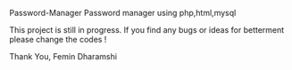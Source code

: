 Password-Manager
Password manager using php,html,mysql

This project is still in progress.
If you find any bugs or ideas for betterment please change the codes !

Thank You,
Femin Dharamshi
